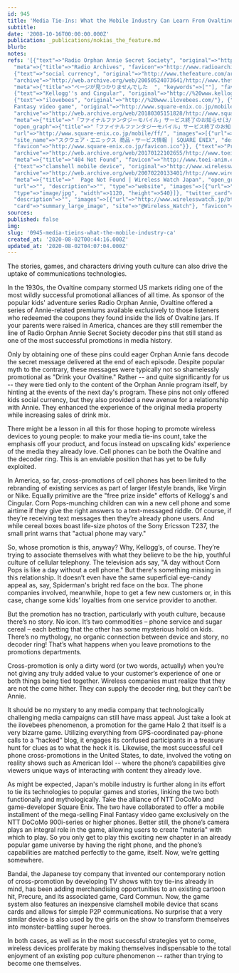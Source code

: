 ```yaml
---
id: 945
title: 'Media Tie-Ins: What the Mobile Industry Can Learn From Ovaltine'
subtitle: 
date: '2008-10-16T00:00:00.000Z'
publication: _publications/nokias_the_feature.md
blurb: 
notes: 
refs: '[{"text"=>"Radio Orphan Annie Secret Society", "original"=>"http://www.radioarchives.org/annie/",
  "meta"=>{"title"=>"Radio Archives", "favicon"=>"http://www.radioarchives.org/favicon.ico"}},
  {"text"=>"social currency", "original"=>"http://www.thefeature.com/article?articleid=100068",
  "archive"=>"http://web.archive.org/web/20050524073641/http://www.thefeature.com:80/article?articleid=100068",
  "meta"=>{"title"=>"ページが見つかりませんでした  ", "keywords"=>[""], "favicon"=>"http://www.thefeature.com/favicon.ico"}},
  {"text"=>"Kellogg''s and Cingular", "original"=>"http://%20www.kelloggscornpops.com/promotions/kcp_connected/"},
  {"text"=>"ilovebees", "original"=>"http://%20www.ilovebees.com/"}, {"text"=>"Final
  Fantasy video game", "original"=>"http://www.square-enix.co.jp/mobile/bcff7.html",
  "archive"=>"http://web.archive.org/web/20180305151828/http://www.square-enix.co.jp:80/mobile/bcff7.html",
  "meta"=>{"title"=>"「ファイナルファンタジーモバイル」サービス終了のお知らせ(3/31) | SQUARE ENIX", "description"=>"「ファイナルファンタジーモバイル」サービス終了のお知らせ(3/31)",
  "open_graph"=>{"title"=>"「ファイナルファンタジーモバイル」サービス終了のお知らせ(3/31) | SQUARE ENIX", "type"=>"article",
  "url"=>"http://www.square-enix.co.jp/mobile/ff/", "images"=>[{"url"=>"https://www.jp.square-enix.com/common/images/fb_icon_sqex.jpg"}],
  "site_name"=>"スクウェア・エニックス 商品・サービス情報 | SQUARE ENIX", "description"=>"「ファイナルファンタジーモバイル」サービス終了のお知らせ(3/31)"},
  "favicon"=>"http://www.square-enix.co.jp/favicon.ico"}}, {"text"=>"Precure", "original"=>"http://www.toei-anim.co.jp/tv/precure/index.html",
  "archive"=>"http://web.archive.org/web/20170122102655/http://www.toei-anim.co.jp/tv/precure/index.html",
  "meta"=>{"title"=>"404 Not Found", "favicon"=>"http://www.toei-anim.co.jp/favicon.ico"}},
  {"text"=>"clamshell mobile device", "original"=>"http://www.wirelesswatch.jp/modules.php?name=News&file=article&sid=717",
  "archive"=>"http://web.archive.org/web/20070220133401/http://www.wirelesswatch.jp:80/modules.php?name=News",
  "meta"=>{"title"=>"  Page Not Found | Wireless Watch Japan", "open_graph"=>{"title"=>"",
  "url"=>"", "description"=>"", "type"=>"website", "images"=>[{"url"=>"http://www.wirelesswatch.jp/bts/_4sns.jpg",
  "type"=>"image/jpg", "width"=>1120, "height"=>540}]}, "twitter_card"=>{"title"=>"",
  "description"=>"", "images"=>[{"url"=>"http://www.wirelesswatch.jp/bts/_4sns.jpg"}],
  "card"=>"summary_large_image", "site"=>"@Wireless_Watch"}, "favicon"=>"http://www.wirelesswatch.jp/bts/ico.png"}}]'
sources: 
published: false
img: 
slug: '0945-media-tieins-what-the-mobile-industry-ca'
created_at: '2020-08-02T00:44:16.000Z'
updated_at: '2020-08-02T04:07:04.000Z'
---
```

The stories, games, and characters driving youth culture can also drive the uptake of communications technologies.

  
In the 1930s, the Ovaltine company stormed US markets riding one of the most wildly successful promotional alliances of all time. As sponsor of the popular kids' adventure series Radio Orphan Annie, Ovaltine offered a series of Annie-related premiums available exclusively to those listeners who redeemed the coupons they found inside the lids of Ovaltine jars. If your parents were raised in America, chances are they still remember the line of Radio Orphan Annie Secret Society decoder pins that still stand as one of the most successful promotions in media history.

Only by obtaining one of these pins could eager Orphan Annie fans decode the secret message delivered at the end of each episode. Despite popular myth to the contrary, these messages were typically not so shamelessly promotional as "Drink your Ovaltine." Rather -- and quite significantly for us -- they were tied only to the content of the Orphan Annie program itself, by hinting at the events of the next day's program. These pins not only offered kids social currency, but they also provided a new avenue for a relationship with Annie. They enhanced the experience of the original media property while increasing sales of drink mix.

There might be a lesson in all this for those hoping to promote wireless devices to young people: to make your media tie-ins count, take the emphasis off your product, and focus instead on upscaling kids' experience of the media they already love. Cell phones can be both the Ovaltine and the decoder ring. This is an enviable position that has yet to be fully exploited.

In America, so far, cross-promotions of cell phones has been limited to the rebranding of existing services as part of larger lifestyle brands, like Virgin or Nike. Equally primitive are the "free prize inside" efforts of Kellogg's and Cingular. Corn Pops-munching children can win a new cell phone and some airtime if they give the right answers to a text-messaged riddle. Of course, if they’re receiving text messages then they’re already phone users. And while cereal boxes boast life-size photos of the Sony Ericsson T237, the small print warns that "actual phone may vary."

So, whose promotion is this, anyway? Why, Kellogg’s, of course. They’re trying to associate themselves with what they believe to be the hip, youthful culture of cellular telephony. The television ads say, "A day without Corn Pops is like a day without a cell phone." But there's something missing in this relationship. It doesn’t even have the same superficial eye-candy appeal as, say, Spiderman's bright red face on the box. The phone companies involved, meanwhile, hope to get a few new customers or, in this case, change some kids’ loyalties from one service provider to another.

But the promotion has no traction, particularly with youth culture, because there’s no story. No icon. It’s two commodities – phone service and sugar cereal – each betting that the other has some mysterious hold on kids. There’s no mythology, no organic connection between device and story, no decoder ring! That’s what happens when you leave promotions to the promotions departments.

Cross-promotion is only a dirty word (or two words, actually) when you’re not giving any truly added value to your customer’s experience of one or both things being tied together. Wireless companies must realize that they are not the come hither. They can supply the decoder ring, but they can’t be Annie.

It should be no mystery to any media company that technologically challenging media campaigns can still have mass appeal. Just take a look at the ilovebees phenomenon, a promotion for the game Halo 2 that itself is a very bizarre game. Utilizing everything from GPS-coordinated pay-phone calls to a “hacked” blog, it engages its confused participants in a treasure hunt for clues as to what the heck it is. Likewise, the most successful cell phone cross-promotions in the United States, to date, involved the voting on reality shows such as American Idol -- where the phone’s capabilities give viewers unique ways of interacting with content they already love.

As might be expected, Japan's mobile industry is further along in its effort to tie its technologies to popular games and stories, linking the two both functionally and mythologically. Take the alliance of NTT DoCoMo and game-developer Square Enix. The two have collaborated to offer a mobile installment of the mega-selling Final Fantasy video game exclusively on the NTT DoCoMo 900i-series or higher phones. Better still, the phone’s camera plays an integral role in the game, allowing users to create "materia" with which to play. So you only get to play this exciting new chapter in an already popular game universe by having the right phone, and the phone’s capabilities are matched perfectly to the game, itself. Now, we’re getting somewhere.

Bandai, the Japanese toy company that invented our contemporary notion of cross-promotion by developing TV shows with toy tie-ins already in mind, has been adding merchandising opportunities to an existing cartoon hit, Precure, and its associated game, Card Commun. Now, the game system also features an inexpensive clamshell mobile device that scans cards and allows for simple P2P communications. No surprise that a very similar device is also used by the girls on the show to transform themselves into monster-battling super heroes.

In both cases, as well as in the most successful strategies yet to come, wireless devices proliferate by making themselves indispensable to the total enjoyment of an existing pop culture phenomenon -- rather than trying to become one themselves.
